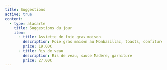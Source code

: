 ```yaml
---
title: Suggestions
active: true
content:
  - type: alacarte
    title: Suggestions du jour
    item:
      - title: Assiette de foie gras maison
        description: Foie gras maison au Monbazillac, toasts, confiture de figues
        price: 19,00€
      - title: Ris de veau
        description: Ris de veau, sauce Madère, garniture
        price: 27,00€
---
```

